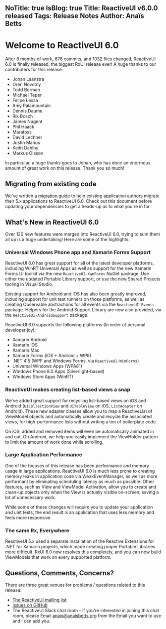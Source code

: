 NoTitle: true
IsBlog: true
Title: ReactiveUI v6.0.0 released
Tags: Release Notes
Author: Anaïs Betts
---

# Welcome to ReactiveUI 6.0

After 8 months of work, 878 commits, and 1032 files changed, ReactiveUI 6.0 is finally released, the biggest RxUI release ever! A huge thanks to our contributers for this release:
- Johan Laanstra
- Oren Novotny
- Todd Berman
- Michael Teper
- Felipe Lessa
- Amy Palamountain
- Dennis Daume
- Rik Bosch
- James Nugent
- Phil Haack
- Maratoss
- David Lechner
- Justin Manus
- Keith Dahlby
- Markus Olsson

In particular, a huge thanks goes to Johan, who has done an enormous amount of great work on this release. Thank you so much!

## Migrating from existing code

We've written [a migration guide](https://github.com/reactiveui/ReactiveUI/blob/main/docs/migrating-from-rxui5.md) to help existing application authors migrate their 5.x applications to ReactiveUI 6.0. Check out this document before updating your dependencies to get a heads-up as to what you're in for.

## What's New in ReactiveUI 6.0

Over 120 new features were merged into ReactiveUI 6.0, trying to sum them all up is a huge undertaking! Here are some of the highlights:

### Universal Windows Phone app and Xamarin Forms Support

ReactiveUI 6.0 has great support for all of the latest developer platforms, including WinRT Universal Apps as well as support for the new Xamarin Forms UI toolkit via the new `ReactiveUI-XamForms` NuGet package. Use either the updated Portable Library support, or use the new Shared Projects tooling in Visual Studio.

Existing support for Android and iOS has also been greatly improved, including support for unit test runners on those platforms, as well as creating Observable abstractions for all events via the `ReactiveUI-Events` package. Helpers for the Android Support Library are now also provided, via the `ReactiveUI-AndroidSupport` package.

ReactiveUI 6.0 supports the following platforms (In order of personal developer joy):
- Xamarin.Android
- Xamarin.iOS
- Xamarin.Mac
- Xamarin Forms (iOS + Android + WP8)
- .NET 4.5 (WPF and Windows Forms, via `ReactiveUI-WinForms`)
- Universal Windows Apps (WPA81)
- Windows Phone 8.0 Apps (Silverlight-based)
- Windows Store Apps (WinRT)

### ReactiveUI makes creating list-based views a snap

We've added great support for recycling list-based views on iOS and Android (`UICollectionView` and `UITableView` on iOS, `ListAdapter` on Android). These new adapter classes allow you to map a ReactiveList of ViewModel objects and automatically create and recycle the associated views, for high-performance lists without writing a ton of boilerplate code.

On iOS, added and removed items will even be automatically animated in and out. On Android, we help you easily implement the ViewHolder pattern to limit the amount of work done while scrolling.

### Large Application Performance

One of the focuses of this release has been performance and memory usage in large applications. ReactiveUI 6.0 is much less prone to creating memory leaks in application code via WeakEventManager, as well as more performant by eliminating scheduling latency as much as possible. Other features, such as View and ViewModel Activation, allow you to create and clean-up objects only when the View is actually visible on-screen, saving a lot of unnecessary work.

While some of these changes will require you to update your application and unit tests, the end result is an application that uses less memory and feels more responsive.

### The same Rx, Everywhere

ReactiveUI 5.x used a separate installation of the Reactive Extensions for .NET for Xamarin projects, which made creating proper Portable Libraries more difficult. RxUI 6.0 now resolves this completely, and you can now build ViewModels that work on every supported platform.

## Questions, Comments, Concerns?

There are three great venues for problems / questions related to this release:
- [The ReactiveUI mailing list](https://groups.google.com/group/reactivexaml)
- [Issues on GitHub](https://github.com/reactiveui/ReactiveUI/issues)
- The ReactiveUI Slack chat room - if you're interested in joining this chat room, please Email anais@anaisbetts.org from the Email you want to use and I can add you.
